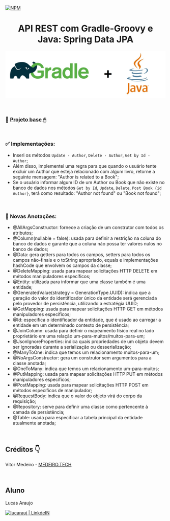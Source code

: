 [![NPM](https://img.shields.io/npm/l/react)](https://github.com/lucarauj/API-REST-com-Gradle-E-Java-Spring-Data-JPA-/blob/main/LICENSE)

<h1 align="center"> API REST com Gradle-Groovy e Java: Spring Data JPA </h1>

<p align="center"><img width="700px" src="https://github.com/lucarauj/assets/blob/main/Gradle-Java.jpg" /></p>

<br>

### 🛑 [Projeto base 🖱 ](https://github.com/lucarauj/API-REST-com-Gradle-E-Java)

<br>

### ✅ Implementações:

- Inseri os métodos ```Update - Author```, ```Delete - Author```, ```Get by Id - Author```;
- Além disso, implementei uma regra para que quando o usuário tente excluir um Author que esteja relacionado com algum livro, retorne a seguinte mensagem: "Author is related to a Book";
- Se o usuário informar algum ID de um Author ou Book que não existe no banco de dados nos métodos ```Get by Id```, ```Update```, ```Delete```, ```Post Book {id Author}```, terá como resultado: "Author not found" ou "Book not found";

<br>

### 📝 Novas Anotações:

- @AllArgsConstructor: fornece a criação de um construtor com todos os atributos;
- @Column(nullable = false): usada para definir a restrição na coluna do banco de dados e garante que a coluna não possa ter valores nulos no banco de dados;
- @Data: gera getters para todos os campos, setters para todos os campos não-finais e o toString apropriado, equals e implementações hashCode que envolvem os campos da classe;
- @DeleteMapping: usada para mapear solicitações HTTP DELETE em métodos manipuladores específicos;
- @Entity: utilizada para informar que uma classe também é uma entidade;
- @GeneratedValue(strategy = GenerationType.UUID): indica que a geração do valor do identificador único da entidade será gerenciada pelo provedor de persistência, utilizando a estratégia UUID;
- @GetMapping: usada para mapear solicitações HTTP GET em métodos manipuladores específicos;
- @Id: especifica o identificador da entidade, que é usado ao carregar a entidade em um determinado contexto de persistência;
- @JoinColumn: usada para definir o mapeamento físico real no lado proprietário em uma relação um-para-muitos/muitos-para-um;
- @JsonIgnoreProperties: indica quais propriedades de um objeto devem ser ignoradas durante a serialização ou desserialização;
- @ManyToOne: indica que temos um relacionamento muitos-para-um;
- @NoArgsConstructor: gera um construtor sem argumentos para a classe anotada;
- @OneToMany: indica que temos um relacionamento um-para-muitos;
- @PutMapping: usada para mapear solicitações HTTP PUT em métodos manipuladores específicos;
- @PostMapping: usada para mapear solicitações HTTP POST em métodos específicos de manipulador;
- @RequestBody: indica que o valor do objeto virá do corpo da requisição;
- @Repository: serve para definir uma classe como pertencente à camada de persistência;
- @Table: usada para especificar a tabela principal da entidade atualmente anotada;

<br>

## Créditos 👇

Vitor Medeiro - [MEDEIRO.TECH](https://www.youtube.com/@medeirotech)

<br>

## Aluno

Lucas Araujo

<a href="https://www.linkedin.com/in/lucarauj"><img alt="lucarauj | LinkdeIN" width="40px" src="https://user-images.githubusercontent.com/43545812/144035037-0f415fc7-9f96-4517-a370-ccc6e78a714b.png" /></a>
